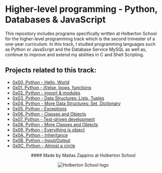 # Higher-level programming - Python, Databases & JavaScript

This repository includes programs specifically written at Holberton School for the higher-level programming track which is the second trimester of a one-year curriculum. In this track, I studied programming languages such as Python or JavaScript and the Database Service MySQL as well as, continue to improve and extend my abilities in C and Shell Scripting.

## Projects related to this track:

* [0x00. Python - Hello, World](./0x00-python-hello_world)
* [0x01. Python - if/else, loops, functions](./0x01-python-if_else_loops_functions)
* [0x02. Python - import & modules](./0x02-python-import_modules)
* [0x03. Python - Data Structures: Lists, Tuples](./0x03-python-data_structures)
* [0x04. Python - More Data Structures: Set, Dictionary](./0x04-python-more_data_strctures)
* [0x05. Python - Exceptions](./0x05-python-exceptions)
* [0x06. Python - Classes and Objects](./0x06-python-classes)
* [0x07. Python - Test-driven development](./0x07-python-test_driven_development)
* [0x08. Python - More Classes and Objects](./0x08-python-more_classes)
* [0x09. Python - Everything is object](./0x09-python-everything_is_object)
* [0x0A. Python - Inheritance](./0x0A-python-inheritance)
* [0x0B. Python - Input/Output](./0x0B-python-input_output)
* [0x0C. Python - Almost a circle](./0x0C-python-almost_a_circle)


<center>#### Made by Matias Zappino at Holberton School</center>

<p align="center">
  <img src="http://www.holbertonschool.com/holberton-logo.png"
       alt="Holberton School logo">
</p>
